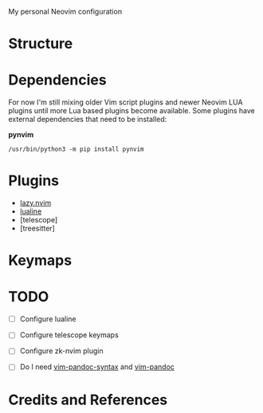My personal Neovim configuration

# Structure

# Dependencies

For now I'm still mixing older Vim script plugins and newer Neovim LUA plugins
until more Lua based plugins become available. Some plugins have external
dependencies that need to be installed:

**pynvim**

```
/usr/bin/python3 -m pip install pynvim
```

# Plugins

- [lazy.nvim](https://github.com/folke/lazy.nvim)
- [lualine](https://github.com/nvim-lualine/lualine.nvim)
- [telescope]
- [treesitter]


# Keymaps

# TODO

- [ ] Configure lualine
- [ ] Configure telescope keymaps
- [ ] Configure zk-nvim plugin
- [ ] Do I need [vim-pandoc-syntax](https://github.com/vim-pandoc/vim-pandoc-syntax) 
    and [vim-pandoc]( https://github.com/vim-pandoc/vim-pandoc)


# Credits and References

